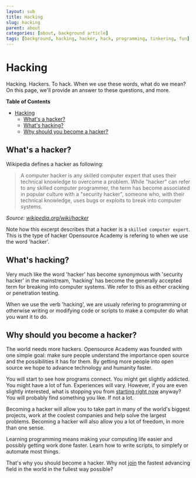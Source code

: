 ```yaml
---
layout: sub
title: Hacking
slug: hacking
parent: about
categories: [about, background article]
tags: [background, hacking, hacker, hack, programming, tinkering, fun]
---
```

# Hacking

Hacking. Hackers. To hack. When we use these words, what do we mean? On this page, we'll provide an answer to these questions, and more.

<!-- markdown-toc start - Don't edit this section. Run M-x markdown-toc-refresh-toc -->
**Table of Contents**

- [Hacking](#hacking)
    - [What's a hacker?](#whats-a-hacker)
    - [What's hacking?](#whats-hacking)
    - [Why should you become a hacker?](#why-should-you-become-a-hacker)

<!-- markdown-toc end -->

## What's a hacker?
Wikipedia defines a hacker as following:

> A computer hacker is any skilled computer expert that uses their technical knowledge to overcome a problem. While "hacker" can refer to any skilled computer programmer, the term has become associated in popular culture with a "security hacker", someone who, with their technical knowledge, uses bugs or exploits to break into computer systems.

*Source: [wikipedia.org/wiki/hacker](https://wikipedia.org/wiki/hacker)*

Note how this excerpt describes that a hacker is a `skilled computer expert`. This is the type of hacker Opensource Academy is refering to when we use the word 'hacker'.

## What's hacking?
Very much like the word 'hacker' has become synonymous with 'security hacker' in the mainstream, 'hacking' has become the generally accepted term for breaking into computer systems. We refer to this as either cracking or penetration testing.

When we use the verb 'hacking', we are usualy refering to programming or otherwise writing or modifying code or scripts to make a computer do what you want it to do.

## Why should you become a hacker?
The world needs more hackers. Opensource Academy was founded with one simple goal: make sure people understand the importance open source and the possibilities it has for them. By getting more people into open source we hope to advance technology and humanity faster. 

You will start to see how programs connect. You might get slightly addicted. You might have a lot of fun. Experiences will vary. However, if you are even slightly interested, what is stopping you from [starting right now](/study/quickstart) anyway? You will probably find something you like. If not a lot. 

Becoming a hacker will allow you to take part in many of the world's biggest projects, work at the coolest companies and help solve the largest problems. Becoming a hacker will also allow you a lot of freedom, in more than one sense.

Learning programming means making your computing life easier and possibly getting work done faster. Learn how to write scripts, to simplefy or automate most things.

That's why you should become a hacker. Why not [join](/study/quickstart) the fastest advancing field in the world in the fullest way possible?
